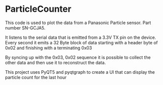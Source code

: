 # ParticleCounter

This code is used to plot the data from a Panasonic Particle sensor.  Part number SN-GCJA5.

It listens to the serial data that is emitted from a 3.3V TX pin on the device.
Every second it emits a 32 Byte block of data starting with a header byte of 0x02 and finishing with a terminating 0x03

By syncing up with the 0x03, 0x02 sequence it is possible to collect the other data and then use it to reconstruct the data.

This project uses PyQT5 and pyqtgraph to create a UI that can display the particle count for the last hour

